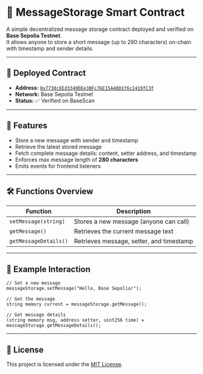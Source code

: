 
# 💬 MessageStorage Smart Contract

A simple decentralized message storage contract deployed and verified on **Base Sepolia Testnet**.  
It allows anyone to store a short message (up to 280 characters) on-chain with timestamp and sender details.

---

## 🔗 Deployed Contract

- **Address:** [`0x7738cEEd3340DEe3BFc76E15A40D1f6c2419fC3f`](https://sepolia.basescan.org/address/0x7738cEEd3340DEe3BFc76E15A40D1f6c2419fC3f)
- **Network:** Base Sepolia Testnet
- **Status:** ✅ Verified on BaseScan


---

## 📜 Features


- Store a new message with sender and timestamp
- Retrieve the latest stored message
- Fetch complete message details: content, setter address, and timestamp
- Enforces max message length of **280 characters**
- Emits events for frontend listeners

---

## 🛠️ Functions Overview

| Function                              | Description |
|---------------------------------------|-------------|
| `setMessage(string)`                  | Stores a new message (anyone can call) |
| `getMessage()`                        | Retrieves the current message text |
| `getMessageDetails()`                  | Retrieves message, setter, and timestamp |

---

## 🧪 Example Interaction

```solidity
// Set a new message
messageStorage.setMessage("Hello, Base Sepolia!");

// Get the message
string memory current = messageStorage.getMessage();

// Get message details
(string memory msg, address setter, uint256 time) = messageStorage.getMessageDetails();
````

---

## 📄 License

This project is licensed under the [MIT License](LICENSE).

```
